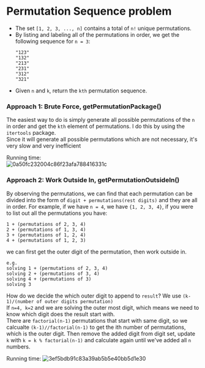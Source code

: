 # Permutation Sequence problem
* The set `[1, 2, 3, ..., n]` contains a total of `n!` unique permutations.
* By listing and labeling all of the permutations in order, we get the following sequence for `n = 3`:
  ```
  "123"
  "132"
  "213"
  "231"
  "312"
  "321"
  ```
* Given `n` and `k`, return the `kth` permutation sequence.

### Approach 1: Brute Force, getPermutationPackage()
The easiest way to do is simply generate all possible permutations of the `n` in order and get the `kth` element of permutations. I do this by using the `itertools` package.\
Since it will generate all possible permutations which are not necessary, it's very slow and very inefficient

Running time:\
![0a50fc232004c86f23afa788416331c](https://user-images.githubusercontent.com/25105806/128086830-d1897e6a-ca69-41a6-ab1a-4839d37bc5fa.png)


### Approach 2: Work Outside In, getPermutationOutsideIn()
By observing the permutations, we can find that each permutation can be divided into the form of `digit + permutations(rest digits)` and they are all in order. 
For example, if we have `n = 4`, we have `{1, 2, 3, 4}`, if you were to list out all the permutations you have:
```
1 + (permutations of 2, 3, 4)
2 + (permutations of 1, 3, 4)
3 + (permutations of 1, 2, 4)
4 + (permutations of 1, 2, 3)
```
we can first get the outer digit of the permutation, then work outside in.
```
e.g. 
solving 1 + (permutations of 2, 3, 4) 
solving 2 + (permutations of 3, 4) 
solving 4 + (permutations of 3)
solving 3
```

How do we decide the which outer digit to append to `result`? We use `(k-1)/(number of outer digits permutation)`\
If `n=4, k=2` and we are solving the outer most digit, which means we need to know which digit does the result start with. \
There are `factorial(n-1)` permutations that start with same digit, so we calcualte `(k-1)//factorial(n-1)` to get the ith number of permutations, which is the outer digit. Then remove the added digit from digit set, update `k` with `k = k % factorial(n-1)` and calculate again until we've added all `n` numbers.

Running time:
![3ef5bdb91c83a39ab5b5e40bb5d1e30](https://user-images.githubusercontent.com/25105806/128087973-627b8357-33d5-4319-9eda-fd03cd0e222a.png)
